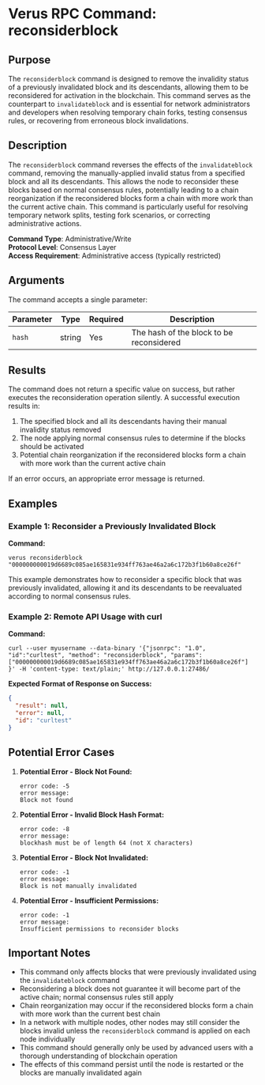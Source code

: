 # Verus RPC Command: reconsiderblock

## Purpose
The `reconsiderblock` command is designed to remove the invalidity status of a previously invalidated block and its descendants, allowing them to be reconsidered for activation in the blockchain. This command serves as the counterpart to `invalidateblock` and is essential for network administrators and developers when resolving temporary chain forks, testing consensus rules, or recovering from erroneous block invalidations.

## Description
The `reconsiderblock` command reverses the effects of the `invalidateblock` command, removing the manually-applied invalid status from a specified block and all its descendants. This allows the node to reconsider these blocks based on normal consensus rules, potentially leading to a chain reorganization if the reconsidered blocks form a chain with more work than the current active chain. This command is particularly useful for resolving temporary network splits, testing fork scenarios, or correcting administrative actions.

**Command Type**: Administrative/Write  
**Protocol Level**: Consensus Layer  
**Access Requirement**: Administrative access (typically restricted)

## Arguments
The command accepts a single parameter:

| Parameter | Type | Required | Description |
|-----------|------|----------|-------------|
| `hash` | string | Yes | The hash of the block to be reconsidered |

## Results
The command does not return a specific value on success, but rather executes the reconsideration operation silently. A successful execution results in:

1. The specified block and all its descendants having their manual invalidity status removed
2. The node applying normal consensus rules to determine if the blocks should be activated
3. Potential chain reorganization if the reconsidered blocks form a chain with more work than the current active chain

If an error occurs, an appropriate error message is returned.

## Examples

### Example 1: Reconsider a Previously Invalidated Block

**Command:**
```
verus reconsiderblock "000000000019d6689c085ae165831e934ff763ae46a2a6c172b3f1b60a8ce26f"
```

This example demonstrates how to reconsider a specific block that was previously invalidated, allowing it and its descendants to be reevaluated according to normal consensus rules.

### Example 2: Remote API Usage with curl

**Command:**
```
curl --user myusername --data-binary '{"jsonrpc": "1.0", "id":"curltest", "method": "reconsiderblock", "params": ["000000000019d6689c085ae165831e934ff763ae46a2a6c172b3f1b60a8ce26f"] }' -H 'content-type: text/plain;' http://127.0.0.1:27486/
```

**Expected Format of Response on Success:**
```json
{
  "result": null,
  "error": null,
  "id": "curltest"
}
```

## Potential Error Cases

1. **Potential Error - Block Not Found:**
   ```
   error code: -5
   error message:
   Block not found
   ```

2. **Potential Error - Invalid Block Hash Format:**
   ```
   error code: -8
   error message:
   blockhash must be of length 64 (not X characters)
   ```

3. **Potential Error - Block Not Invalidated:**
   ```
   error code: -1
   error message:
   Block is not manually invalidated
   ```

4. **Potential Error - Insufficient Permissions:**
   ```
   error code: -1
   error message:
   Insufficient permissions to reconsider blocks
   ```

## Important Notes
- This command only affects blocks that were previously invalidated using the `invalidateblock` command
- Reconsidering a block does not guarantee it will become part of the active chain; normal consensus rules still apply
- Chain reorganization may occur if the reconsidered blocks form a chain with more work than the current best chain
- In a network with multiple nodes, other nodes may still consider the blocks invalid unless the `reconsiderblock` command is applied on each node individually
- This command should generally only be used by advanced users with a thorough understanding of blockchain operation
- The effects of this command persist until the node is restarted or the blocks are manually invalidated again
